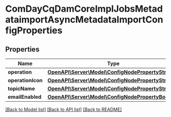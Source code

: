 # ComDayCqDamCoreImplJobsMetadataimportAsyncMetadataImportConfigProperties

## Properties
Name | Type | Description | Notes
------------ | ------------- | ------------- | -------------
**operation** | [**OpenAPI\Server\Model\ConfigNodePropertyString**](ConfigNodePropertyString.md) |  | [optional] 
**operationIcon** | [**OpenAPI\Server\Model\ConfigNodePropertyString**](ConfigNodePropertyString.md) |  | [optional] 
**topicName** | [**OpenAPI\Server\Model\ConfigNodePropertyString**](ConfigNodePropertyString.md) |  | [optional] 
**emailEnabled** | [**OpenAPI\Server\Model\ConfigNodePropertyBoolean**](ConfigNodePropertyBoolean.md) |  | [optional] 

[[Back to Model list]](../README.md#documentation-for-models) [[Back to API list]](../README.md#documentation-for-api-endpoints) [[Back to README]](../README.md)



